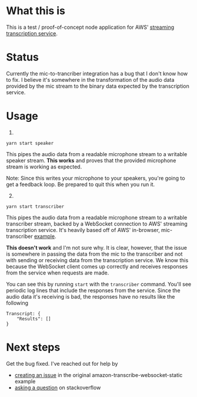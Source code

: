 # What this is

This is a test / proof-of-concept node application for AWS' [streaming transcription service](https://docs.aws.amazon.com/transcribe/latest/dg/streaming.html).

# Status

Currently the mic-to-trancriber integration has a bug that I don't know how to fix.  I believe it's somewhere in the transformation of the audio data provided by the mic stream to the binary data expected by the transcription service.

# Usage

1. 

```
yarn start speaker
```

This pipes the audio data from a readable microphone stream to a writable speaker stream.  **This works** and proves that the provided microphone stream is working as expected.

Note: Since this writes your microphone to your speakers, you're going to get a feedback loop.  Be prepared to quit this when you run it.

2. 

```
yarn start transcriber
```

This pipes the audio data from a readable microphone stream to a writable transcriber stream, backed by a WebSocket connection to AWS' streaming transcription service.  It's heavily based off of AWS' in-browser, mic-transcriber [example](https://github.com/aws-samples/amazon-transcribe-websocket-static).

**This doesn't work** and I'm not sure why.  It is clear, however, that the issue is somewhere in passing the data from the mic to the transcriber and not with sending or receiving data from the transcription service.  We know this because the WebSocket client comes up correctly and receives responses from the service when requests are made.

You can see this by running `start` with the `transcriber` command.  You'll see periodic log lines that include the responses from the service.  Since the audio data it's receiving is bad, the responses have no results like the following

```
Transcript: {
    "Results": []
}
```

# Next steps

Get the bug fixed.  I've reached out for help by
* [creating an issue](https://github.com/aws-samples/amazon-transcribe-websocket-static/issues/33) in the original
  amazon-transcribe-websocket-static example
* [asking a question](https://stackoverflow.com/questions/62186447/streaming-audio-mic-data-to-aws-transcribe-in-node)
  on stackoverflow
